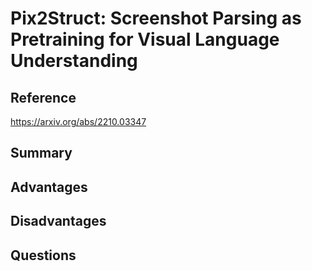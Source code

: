 # Pix2Struct: Screenshot Parsing as Pretraining for Visual Language Understanding
## Reference

https://arxiv.org/abs/2210.03347

## Summary

## Advantages

## Disadvantages

## Questions
